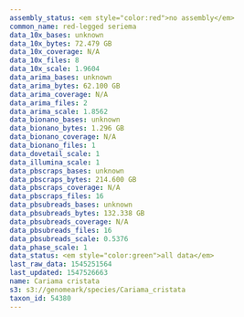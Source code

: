 ```yaml
---
assembly_status: <em style="color:red">no assembly</em>
common_name: red-legged seriema
data_10x_bases: unknown
data_10x_bytes: 72.479 GB
data_10x_coverage: N/A
data_10x_files: 8
data_10x_scale: 1.9604
data_arima_bases: unknown
data_arima_bytes: 62.100 GB
data_arima_coverage: N/A
data_arima_files: 2
data_arima_scale: 1.8562
data_bionano_bases: unknown
data_bionano_bytes: 1.296 GB
data_bionano_coverage: N/A
data_bionano_files: 1
data_dovetail_scale: 1
data_illumina_scale: 1
data_pbscraps_bases: unknown
data_pbscraps_bytes: 214.600 GB
data_pbscraps_coverage: N/A
data_pbscraps_files: 16
data_pbsubreads_bases: unknown
data_pbsubreads_bytes: 132.338 GB
data_pbsubreads_coverage: N/A
data_pbsubreads_files: 16
data_pbsubreads_scale: 0.5376
data_phase_scale: 1
data_status: <em style="color:green">all data</em>
last_raw_data: 1545251564
last_updated: 1547526663
name: Cariama cristata
s3: s3://genomeark/species/Cariama_cristata
taxon_id: 54380
---
```


